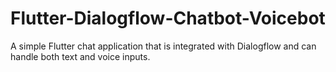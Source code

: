 # Flutter-Dialogflow-Chatbot-Voicebot
A simple Flutter chat application that is integrated with Dialogflow and can handle both text and voice inputs.
